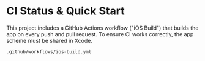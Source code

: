# CI Status & Quick Start

This project includes a GitHub Actions workflow ("iOS Build") that builds the app on every push and pull request. To ensure CI works correctly, the app scheme must be shared in Xcode.

```plaintext
.github/workflows/ios-build.yml

